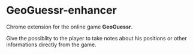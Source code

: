 # GeoGuessr-enhancer

Chrome extension for the online game __GeoGuessr__.

Give the possiblity to the player to take notes about his positions or other informations
directly from the game.